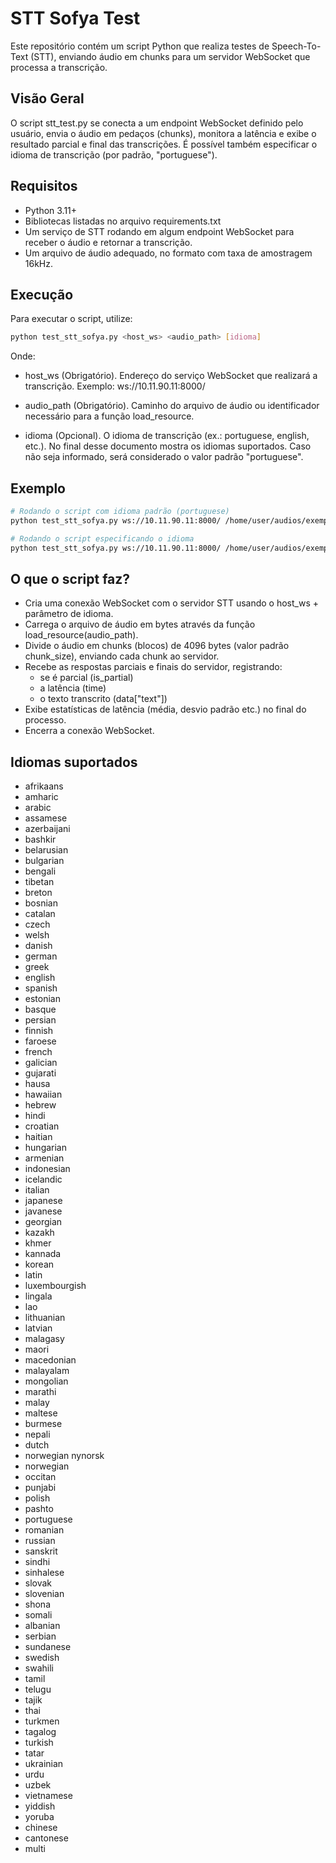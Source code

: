 # STT Sofya Test
Este repositório contém um script Python que realiza testes de Speech-To-Text (STT), enviando áudio em chunks para um servidor WebSocket que processa a transcrição.

## Visão Geral
O script stt_test.py se conecta a um endpoint WebSocket definido pelo usuário, envia o áudio em pedaços (chunks), monitora a latência e exibe o resultado parcial e final das transcrições. É possível também especificar o idioma de transcrição (por padrão, "portuguese").


## Requisitos
- Python 3.11+
- Bibliotecas listadas no arquivo requirements.txt
- Um serviço de STT rodando em algum endpoint WebSocket para receber o áudio e retornar a transcrição.
- Um arquivo de áudio adequado, no formato com taxa de amostragem 16kHz.

## Execução
Para executar o script, utilize:

```bash
python test_stt_sofya.py <host_ws> <audio_path> [idioma]
```
Onde:

- host_ws (Obrigatório).
Endereço do serviço WebSocket que realizará a transcrição.
Exemplo: ws://10.11.90.11:8000/

- audio_path (Obrigatório).
Caminho do arquivo de áudio ou identificador necessário para a função load_resource.

- idioma (Opcional).
O idioma de transcrição (ex.: portuguese, english, etc.). No final desse documento mostra os idiomas suportados. Caso não seja informado, será considerado o valor padrão "portuguese".

## Exemplo
```bash
# Rodando o script com idioma padrão (portuguese)
python test_stt_sofya.py ws://10.11.90.11:8000/ /home/user/audios/exemplo.wav

# Rodando o script especificando o idioma
python test_stt_sofya.py ws://10.11.90.11:8000/ /home/user/audios/exemplo.wav english
```

## O que o script faz?
- Cria uma conexão WebSocket com o servidor STT usando o host_ws + parâmetro de idioma.
- Carrega o arquivo de áudio em bytes através da função load_resource(audio_path).
- Divide o áudio em chunks (blocos) de 4096 bytes (valor padrão chunk_size), enviando cada chunk ao servidor.
- Recebe as respostas parciais e finais do servidor, registrando:
  - se é parcial (is_partial)
  - a latência (time)
  - o texto transcrito (data["text"])
- Exibe estatísticas de latência (média, desvio padrão etc.) no final do processo.
- Encerra a conexão WebSocket.

## Idiomas suportados
- afrikaans
- amharic
- arabic
- assamese
- azerbaijani
- bashkir
- belarusian
- bulgarian
- bengali
- tibetan
- breton
- bosnian
- catalan
- czech
- welsh
- danish
- german
- greek
- english
- spanish
- estonian
- basque
- persian
- finnish
- faroese
- french
- galician
- gujarati
- hausa
- hawaiian
- hebrew
- hindi
- croatian
- haitian
- hungarian
- armenian
- indonesian
- icelandic
- italian
- japanese
- javanese
- georgian
- kazakh
- khmer
- kannada
- korean
- latin
- luxembourgish
- lingala
- lao
- lithuanian
- latvian
- malagasy
- maori
- macedonian
- malayalam
- mongolian
- marathi
- malay
- maltese
- burmese
- nepali
- dutch
- norwegian nynorsk
- norwegian
- occitan
- punjabi
- polish
- pashto
- portuguese
- romanian
- russian
- sanskrit
- sindhi
- sinhalese
- slovak
- slovenian
- shona
- somali
- albanian
- serbian
- sundanese
- swedish
- swahili
- tamil
- telugu
- tajik
- thai
- turkmen
- tagalog
- turkish
- tatar
- ukrainian
- urdu
- uzbek
- vietnamese
- yiddish
- yoruba
- chinese
- cantonese
- multi
